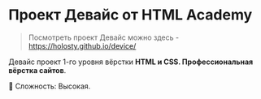 # Проект Девайс от HTML Academy

> Посмотреть проект Девайс можно здесь - https://holosty.github.io/device/

Девайс проект 1-го уровня вёрстки **HTML и CSS. Профессиональная вёрстка сайтов**.

:cowboy_hat_face: Сложность: Высокая.
